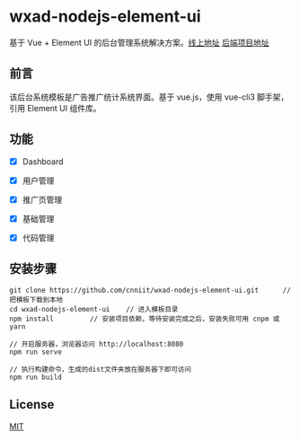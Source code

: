 # wxad-nodejs-element-ui


基于 Vue + Element UI 的后台管理系统解决方案。[线上地址](http://vue.npmjs.top/) [后端项目地址](http://vue.npmjs.top/)



## 前言

该后台系统模板是广告推广统计系统界面。基于 vue.js，使用 vue-cli3 脚手架，引用 Element UI 组件库。

## 功能

-   [x] Dashboard
-   [x] 用户管理
-   [x] 推广页管理
-   [x] 基础管理
-   [x] 代码管理


## 安装步骤

```
git clone https://github.com/cnniit/wxad-nodejs-element-ui.git      // 把模板下载到本地
cd wxad-nodejs-element-ui    // 进入模板目录
npm install         // 安装项目依赖，等待安装完成之后，安装失败可用 cnpm 或 yarn

// 开启服务器，浏览器访问 http://localhost:8080
npm run serve

// 执行构建命令，生成的dist文件夹放在服务器下即可访问
npm run build
```

## License

[MIT](https://github.com/cnniit/wxad-nodejs-element-ui/blob/master/LICENSE)
